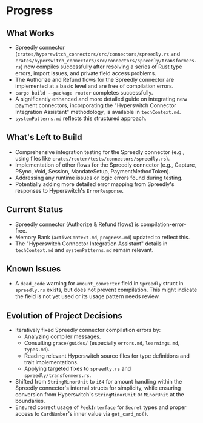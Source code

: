 # Progress

## What Works

- Spreedly connector (`crates/hyperswitch_connectors/src/connectors/spreedly.rs` and `crates/hyperswitch_connectors/src/connectors/spreedly/transformers.rs`) now compiles successfully after resolving a series of Rust type errors, import issues, and private field access problems.
- The Authorize and Refund flows for the Spreedly connector are implemented at a basic level and are free of compilation errors.
- `cargo build --package router` completes successfully.
- A significantly enhanced and more detailed guide on integrating new payment connectors, incorporating the "Hyperswitch Connector Integration Assistant" methodology, is available in `techContext.md`.
- `systemPatterns.md` reflects this structured approach.

## What's Left to Build

- Comprehensive integration testing for the Spreedly connector (e.g., using files like `crates/router/tests/connectors/spreedly.rs`).
- Implementation of other flows for the Spreedly connector (e.g., Capture, PSync, Void, Session, MandateSetup, PaymentMethodToken).
- Addressing any runtime issues or logic errors found during testing.
- Potentially adding more detailed error mapping from Spreedly's responses to Hyperswitch's `ErrorResponse`.

## Current Status

- Spreedly connector (Authorize & Refund flows) is compilation-error-free.
- Memory Bank (`activeContext.md`, `progress.md`) updated to reflect this.
- The "Hyperswitch Connector Integration Assistant" details in `techContext.md` and `systemPatterns.md` remain relevant.

## Known Issues

- A `dead_code` warning for `amount_converter` field in `Spreedly` struct in `spreedly.rs` exists, but does not prevent compilation. This might indicate the field is not yet used or its usage pattern needs review.

## Evolution of Project Decisions

- Iteratively fixed Spreedly connector compilation errors by:
    - Analyzing compiler messages.
    - Consulting `grace/guides/` (especially `errors.md`, `learnings.md`, `types.md`).
    - Reading relevant Hyperswitch source files for type definitions and trait implementations.
    - Applying targeted fixes to `spreedly.rs` and `spreedly/transformers.rs`.
- Shifted from `StringMinorUnit` to `i64` for amount handling within the Spreedly connector's internal structs for simplicity, while ensuring conversion from Hyperswitch's `StringMinorUnit` or `MinorUnit` at the boundaries.
- Ensured correct usage of `PeekInterface` for `Secret` types and proper access to `CardNumber`'s inner value via `get_card_no()`.
